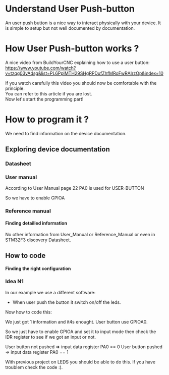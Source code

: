 # Understand User Push-button
An user push button is a nice way to interact physically with your device. It 
is simple to setup but not well documented by documentation.

# How User Push-button works ?
A nice video from BuildYourCNC explaining how to use a user button: \
https://www.youtube.com/watch?v=tzqg03vAdsg&list=PL6PplMTH29SHgRPDufZhfMRoFwRAIrzOp&index=10

If you watch carefully this video you should now be comfortable with the
principle. \
You can refer to this article if you are lost. \
Now let's start the programming part!

# How to program it ?
We need to find information on the device documentation.

## Exploring device documentation
### Datasheet
### User manual
According to User Manual page 22
PA0 is used for USER-BUTTON

So we have to enable GPIOA

### Reference manual
#### Finding detailled information
No other information from User_Manual or Reference_Manual or even in STM32F3 
discovery Datasheet.

## How to code
#### Finding the right configuration
### Idea N1

In our example we use a different software:
- When user push the button it switch on/off the leds.

Now how to code this:

We just got 1 information and it4s enought.
User button use GPIOA0.

So we just have to enable GPIOA and set it to input mode then check the IDR register to see if we got an input or not.

User button not pushed => input data register PA0 == 0
User button pushed => input data register PA0 == 1

With previous project on LEDS you should be able to do this.
If you have troublem check the code :).

